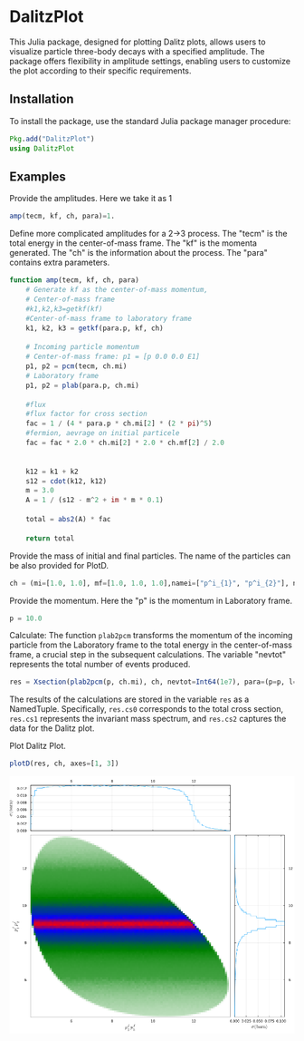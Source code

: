 # DalitzPlot

This Julia package, designed for plotting Dalitz plots, allows users to visualize particle three-body decays with a specified amplitude. The package offers flexibility in amplitude settings, enabling users to customize the plot according to their specific requirements. 

## Installation

To install the package, use the standard Julia package manager procedure:

```julia
Pkg.add("DalitzPlot")
using DalitzPlot
```

## Examples

Provide the amplitudes. Here we take it as 1
```julia
amp(tecm, kf, ch, para)=1.
```

Define more complicated amplitudes for a 2->3 process. The "tecm" is the total energy in the center-of-mass frame. The "kf" is the momenta generated. The "ch" is the information about the process. The "para" contains extra parameters.

```julia
function amp(tecm, kf, ch, para)
    # Generate kf as the center-of-mass momentum,
    # Center-of-mass frame
    #k1,k2,k3=getkf(kf)       
    #Center-of-mass frame to laboratory frame
    k1, k2, k3 = getkf(para.p, kf, ch)

    # Incoming particle momentum
    # Center-of-mass frame: p1 = [p 0.0 0.0 E1]
    p1, p2 = pcm(tecm, ch.mi)
    # Laboratory frame
    p1, p2 = plab(para.p, ch.mi)

    #flux
    #flux factor for cross section
    fac = 1 / (4 * para.p * ch.mi[2] * (2 * pi)^5)
    #fermion, aevrage on initial particele 
    fac = fac * 2.0 * ch.mi[2] * 2.0 * ch.mf[2] / 2.0


    k12 = k1 + k2
    s12 = cdot(k12, k12)
    m = 3.0
    A = 1 / (s12 - m^2 + im * m * 0.1)

    total = abs2(A) * fac

    return total

```
Provide the mass of initial and final particles. The name of the particles can be also provided for PlotD.
```julia
ch = (mi=[1.0, 1.0], mf=[1.0, 1.0, 1.0],namei=["p^i_{1}", "p^i_{2}"], namef=["p^f_{1}", "p^f_{2}", "p^f_{3}"], amp=amp) 
```
Provide the momentum. Here the "p" is the momentum in Laboratory frame.
```julia
p = 10.0
```
Calculate:  The function `plab2pcm` transforms the momentum of the incoming particle from the Laboratory frame to the total energy in the center-of-mass frame, a crucial step in the subsequent calculations. The variable "nevtot" represents the total number of events produced.

```julia
res = Xsection(plab2pcm(p, ch.mi), ch, nevtot=Int64(1e7), para=(p=p, l=1.0), ProgressBars=true)
```
The results of the calculations are stored in the variable `res` as a NamedTuple. Specifically, `res.cs0` corresponds to the total cross section, `res.cs1` represents the invariant mass spectrum, and `res.cs2` captures the data for the Dalitz plot.

Plot Dalitz Plot.
```julia
plotD(res, ch, axes=[1, 3])
```

![ex1.png](test/DP.png)
